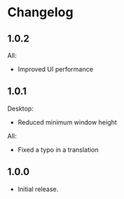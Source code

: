 # Changelog

## 1.0.2
All:
- Improved UI performance

## 1.0.1
Desktop:
- Reduced minimum window height

All:
- Fixed a typo in a translation

## 1.0.0
- Initial release.
